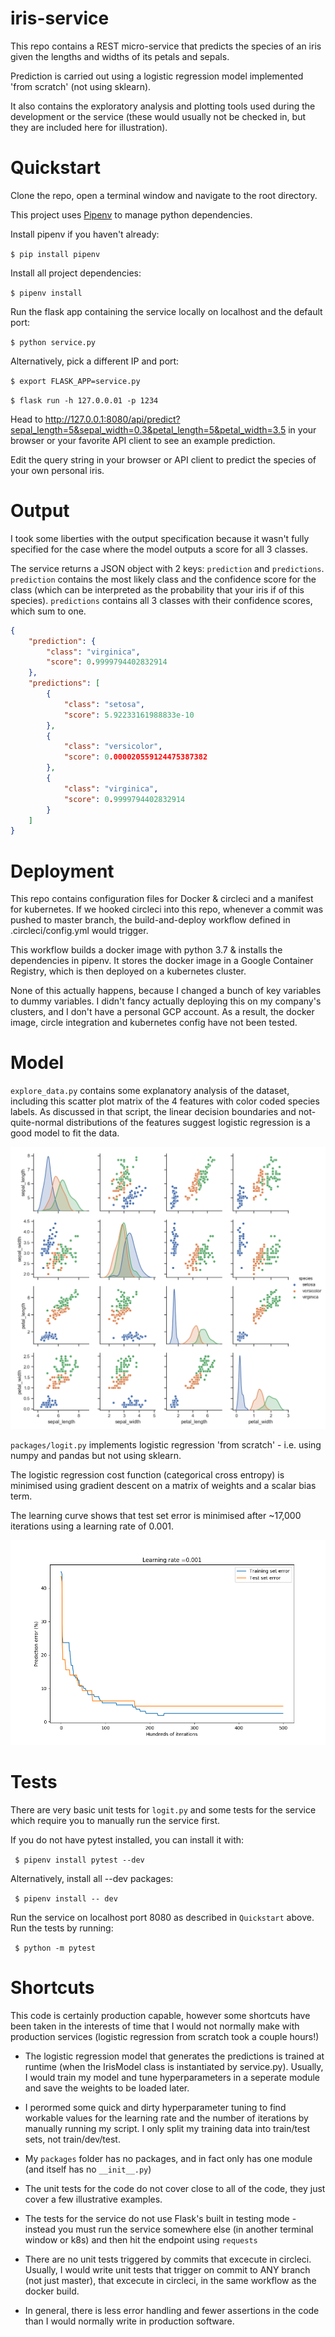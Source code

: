 # iris-service

This repo contains a REST micro-service that predicts the species of an iris given the lengths and widths of its petals and sepals.

Prediction is carried out using a logistic regression model implemented 'from scratch' (not using sklearn).

It also contains the exploratory analysis and plotting tools used during the development or the service (these would usually not be checked in, but they are included here for illustration).

# Quickstart

Clone the repo, open a terminal window and navigate to the root directory.

This project uses [Pipenv](https://github.com/pypa/pipenv) to manage python dependencies.

Install pipenv if you haven't already:

```$ pip install pipenv``` 

Install all project dependencies:

```$ pipenv install``` 

Run the flask app containing the service locally on localhost and the default port:

```$ python service.py``` 

Alternatively, pick a different IP and port:

```$ export FLASK_APP=service.py```


```$ flask run -h 127.0.0.01 -p 1234``` 

Head to http://127.0.0.1:8080/api/predict?sepal_length=5&sepal_width=0.3&petal_length=5&petal_width=3.5 in your browser or your favorite API client to see an example prediction.

Edit the query string in your browser or API client to predict the species of your own personal iris.

# Output

I took some liberties with the output specification because it wasn't fully specified for the case where the model outputs a score for all 3 classes.

The service returns a JSON object with 2 keys: `prediction` and `predictions`. `prediction` contains the most likely class and the confidence score for the class (which can be interpreted as the probability that your iris if of this species). `predictions` contains all 3 classes with their confidence scores, which sum to one.

```json
{
    "prediction": {
        "class": "virginica",
        "score": 0.9999794402832914
    },
    "predictions": [
        {
            "class": "setosa",
            "score": 5.92233161988833e-10
        },
        {
            "class": "versicolor",
            "score": 0.000020559124475387382
        },
        {
            "class": "virginica",
            "score": 0.9999794402832914
        }
    ]
}
```

# Deployment

This repo contains configuration files for Docker & circleci and a manifest for kubernetes.
If we hooked circleci into this repo, whenever a commit was pushed to master branch, the build-and-deploy workflow defined in .circleci/config.yml would trigger.

This workflow builds a docker image with python 3.7 & installs the dependencies in pipenv. It stores the docker image in a Google Container Registry, which is then deployed on a kubernetes cluster.

None of this actually happens, because I changed a bunch of key variables to dummy variables. I didn't fancy actually deploying this on my company's clusters, and I don't have a personal GCP account. As a result, the docker image, circle integration and kubernetes config have not been tested.

# Model

`explore_data.py` contains some explanatory analysis of the dataset, including this scatter plot matrix of the 4 features with color coded species labels. As discussed in that script, the linear decision boundaries and not-quite-normal distributions of the features suggest logistic regression is a good model to fit the data.

![scatter plot matrix of iris dataset](https://github.com/Edd-Rowe/iris-service/blob/master/images/scatter_matrix.png)

`packages/logit.py` implements logistic regression 'from scratch' - i.e. using numpy and pandas but not using sklearn.

The logistic regression cost function (categorical cross entropy) is minimised using gradient descent on a matrix of weights and a scalar bias term.

The learning curve shows that test set error is minimised after ~17,000 iterations using a learning rate of 0.001.

![learning curve of gradient descent](https://github.com/Edd-Rowe/iris-service/blob/master/images/learning_curve.png)

# Tests

There are very basic unit tests for `logit.py` and some tests for the service which require you to manually run the service first.

If you do not have pytest installed, you can install it with:

``` $ pipenv install pytest --dev```

Alternatively, install all --dev packages:

``` $ pipenv install -- dev```

Run the service on localhost port 8080 as described in `Quickstart` above. Run the tests by running:

``` $ python -m pytest```

# Shortcuts

This code is certainly production capable, however some shortcuts have been taken in the interests of time that I would not normally make with production services (logistic regression from scratch took a couple hours!)

- The logistic regression model that generates the predictions is trained at runtime (when the IrisModel class is instantiated by service.py). Usually, I would train my model and tune hyperparameters in a seperate module and save the weights to be loaded later.

- I perormed some quick and dirty hyperparameter tuning to find workable values for the learning rate and the number of iterations by manually running my script. I only split my training data into train/test sets, not train/dev/test.

- My `packages` folder has no packages, and in fact only has one module (and itself has no `__init__.py`)

- The unit tests for the code do not cover close to all of the code, they just cover a few illustrative examples.

- The tests for the service do not use Flask's built in testing mode - instead you must run the service somewhere else (in another terminal window or k8s) and then hit the endpoint using `requests`

- There are no unit tests triggered by commits that excecute in circleci. Usually, I would write unit tests that trigger on commit to ANY branch (not just master), that excecute in circleci, in the same workflow as the docker build. 

- In general, there is less error handling and fewer assertions in the code than I would normally write in production software.
